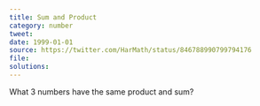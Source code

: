 ```yaml
---
title: Sum and Product
category: number
tweet: 
date: 1999-01-01
source: https://twitter.com/HarMath/status/846788990799794176
file: 
solutions: 
---
```

What 3 numbers have the same product and sum?